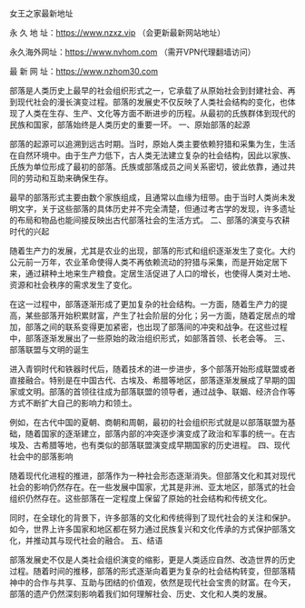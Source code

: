 女王之家最新地址

永 久 地 址：https://www.nzxz.vip （会更新最新网站地址）

永久海外网址：https://www.nvhom.com （需开VPN代理翻墙访问）

最 新 网 址：https://www.nzhom30.com

部落是人类历史上最早的社会组织形式之一，它承载了从原始社会到封建社会、再到现代社会的漫长演变过程。部落的发展史不仅反映了人类社会结构的变化，也体现了人类在生存、生产、文化等方面不断进步的历程。从最初的氏族群体到现代的民族和国家，部落始终是人类历史的重要一环。
一、原始部落的起源

部落的起源可以追溯到远古时期。当时，原始人类主要依赖狩猎和采集为生，生活在自然环境中。由于生产力低下，古人类无法建立复杂的社会结构，因此以家族、氏族为单位形成了最初的部落。氏族或部落成员之间关系密切，彼此依靠，通过共同的劳动和互助来确保生存。

最早的部落形式主要由数个家族组成，且通常以血缘为纽带。由于当时人类尚未发明文字，关于这些部落的具体历史并不完全清楚，但通过考古学的发现，许多遗址的布局和物品也能间接反映出古代部落社会的生活方式。
二、部落的演变与农耕时代的兴起

随着生产力的发展，尤其是农业的出现，部落的形式和组织逐渐发生了变化。大约公元前一万年，农业革命使得人类不再依赖流动的狩猎与采集，而是开始定居下来，通过耕种土地来生产粮食。定居生活促进了人口的增长，也使得人类对土地、资源和社会秩序的需求发生了变化。

在这一过程中，部落逐渐形成了更加复杂的社会结构。一方面，随着生产力的提高，某些部落开始积累财富，产生了社会阶层的分化；另一方面，随着定居点的增加，部落之间的联系变得更加紧密，也出现了部落间的冲突和战争。在这些过程中，部落逐渐发展出了一些原始的政治组织形式，如部落首领、长老会等。
三、部落联盟与文明的诞生

进入青铜时代和铁器时代后，随着技术的进一步进步，多个部落开始形成联盟或者直接融合。特别是在中国古代、古埃及、希腊等地区，部落逐渐发展成了早期的国家或文明。部落的首领往往成为部落联盟的领导者，通过战争、联姻、经济合作等方式不断扩大自己的影响力和领土。

例如，在古代中国的夏朝、商朝和周朝，最初的社会组织形式就是以部落联盟为基础，随着国家的逐渐建立，部落内部的冲突逐步演变成了政治和军事的统一。在古埃及、古希腊等地，也有类似的部落联盟演变成早期国家的历史进程。
四、现代社会中的部落影响

随着现代化进程的推进，部落作为一种社会形态逐渐消失。但部落文化和其对现代社会的影响仍然存在。在一些发展中国家，尤其是非洲、亚太地区，部落式的社会组织仍然存在。这些部落在一定程度上保留了原始的社会结构和传统文化。

同时，在全球化的背景下，许多部落的文化和传统得到了现代社会的关注和保护。如今，世界上许多国家和地区都在努力通过民族复兴和文化传承的方式保护部落文化，并推动其与现代社会的融合。
五、结语

部落发展史不仅是人类社会组织演变的缩影，更是人类适应自然、改造世界的历史过程。随着时间的推移，部落的形式逐渐向着更为复杂的社会结构转变，但部落精神中的合作与共享、互助与团结的价值观，依然是现代社会宝贵的财富。在今天，部落的遗产仍然深刻影响着我们如何理解社会、历史、文化和人类的发展。
